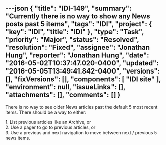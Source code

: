 ---json
{
  "title": "IDI-149",
  "summary": "Currently there is no way to show any News posts past 5 items",
  "tags": "IDI",
  "project": {
    "key": "IDI",
    "title": "IDI"
  },
  "type": "Task",
  "priority": "Major",
  "status": "Resolved",
  "resolution": "Fixed",
  "assignee": "Jonathan Hung",
  "reporter": "Jonathan Hung",
  "date": "2016-05-02T10:37:47.020-0400",
  "updated": "2016-05-05T13:49:41.842-0400",
  "versions": [],
  "fixVersions": [],
  "components": [
    "IDI site"
  ],
  "environment": null,
  "issueLinks": [],
  "attachments": [],
  "comments": []
}
---
There is no way to see older News articles past the default 5 most recent items. There should be a way to either:

1\. List previous articles like an Archive, or\
2\. Use a pager to go to previous articles, or\
3\. Use a previous and next navigation to move between next / previous 5 news items.

        